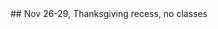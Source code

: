 
<div class="change">


<div class="other_heading" markdown="1">
## Nov 26-29, Thanksgiving recess, no classes
</div>


</div>
